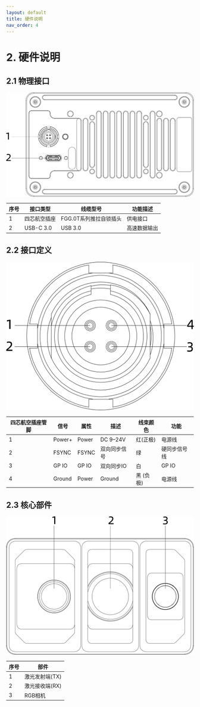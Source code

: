 ```yaml
---
layout: default
title: 硬件说明
nav_order: 4
---
```


# 2. 硬件说明

## 2.1 物理接口

![](assets/img/17.png)

| 序号 | 接口类型     | 线缆型号               | 功能描述     |
| ------ | -------------- | ------------------------ | -------------- |
| 1    | 四芯航空插座 | FGG.0T系列推拉自锁插头 | 供电接口     |
| 2    | USB-C 3.0    | USB 3.0                | 高速数据输出 |

## 2.2 接口定义

![](assets/img/18.png)

| 四芯航空插座管脚 | 信号   | 属性  | 描述         | 线束颜色  | 功能         |
| ------------------ | -------- | ------- | -------------- | ----------- | -------------- |
| 1                | Power+ | Power | DC 9–24V    | 红(正极)  | 电源线       |
| 2                | FSYNC  | FSYNC | 双向同步信号 | 绿        | 硬同步信号线 |
| 3                | GP IO  | GP IO | 双向同步IO   | 白        | GP IO        |
| 4                | Ground | Power | Ground       | 黑 (负极) | 电源线       |

## 2.3 核心部件

![](assets/img/19.png)

| 序号             | 部件               |
| ---------------- | ------------------- |
| 1                | 激光发射端(TX)      |
| 2                | 激光接收端(RX)      |
| 3                | RGB相机             |

